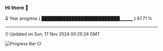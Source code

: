### Hi there 👋

⏳ Year progress { ██████████████████████████▁▁▁▁ } 87.71 %

---

⏰ Updated on Sun, 17 Nov 2024 00:25:24 GMT

![Progress Bar CI](https://github.com/liununu/liununu/workflows/Progress%20Bar%20CI/badge.svg)
